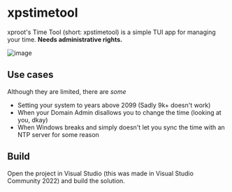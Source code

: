 # xpstimetool
xproot's Time Tool (short: xpstimetool) is a simple TUI app for managing your time. **Needs administrative rights.**

![image](https://user-images.githubusercontent.com/49620652/188239666-fe43c574-1990-467c-bfc2-ceb5fd47a2df.png)

## Use cases
Although they are limited, there are *some*
- Setting your system to years above 2099 (Sadly 9k+ doesn't work)
- When your Domain Admin disallows you to change the time (looking at you, dkay)
- When Windows breaks and simply doesn't let you sync the time with an NTP server for some reason

## Build
Open the project in Visual Studio (this was made in Visual Studio Community 2022) and build the solution.
